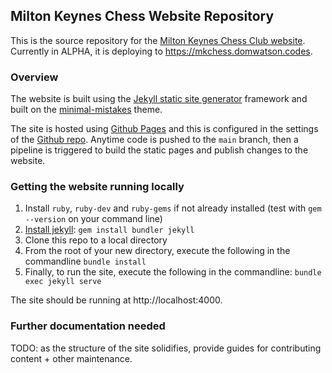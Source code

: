 ## Milton Keynes Chess Website Repository

This is the source repository for the [Milton Keynes Chess Club website](https://www.miltonkeyneschessclub.co.uk). Currently in ALPHA, it is deploying to https://mkchess.domwatson.codes.

### Overview

The website is built using the [Jekyll static site generator](https://jekyllrb.com/) framework and built on the [minimal-mistakes](https://mmistakes.github.io/minimal-mistakes/) theme.

The site is hosted using [Github Pages](https://pages.github.com/) and this is configured in the settings of the [Github repo](https://github.com/MiltonKeynesChessClub/www.miltonkeyneschessclub.co.uk). Anytime code is pushed to the `main` branch, then a pipeline is triggered to build the static pages and publish changes to the website.

### Getting the website running locally

1. Install `ruby`, `ruby-dev` and `ruby-gems` if not already installed (test with `gem --version` on your command line)
2. [Install jekyll](https://jekyllrb.com/docs/): `gem install bundler jekyll`
3. Clone this repo to a local directory
4. From the root of your new directory, execute the following in the commandline `bundle install`
5. Finally, to run the site, execute the following in the commandline: `bundle exec jekyll serve`

The site should be running at http://localhost:4000.

### Further documentation needed

TODO: as the structure of the site solidifies, provide guides for contributing content + other maintenance.